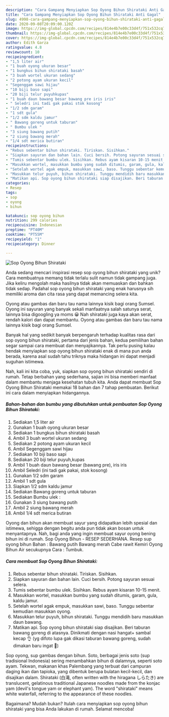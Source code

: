 ```yaml
---
description: "Cara Gampang Menyiapkan Sop Oyong Bihun Shirataki Anti Gagal"
title: "Cara Gampang Menyiapkan Sop Oyong Bihun Shirataki Anti Gagal"
slug: 4998-cara-gampang-menyiapkan-sop-oyong-bihun-shirataki-anti-gagal
date: 2020-09-08T20:09:00.120Z
image: https://img-global.cpcdn.com/recipes/814e4b7e00c33d4f/751x532cq70/sop-oyong-bihun-shirataki-foto-resep-utama.jpg
thumbnail: https://img-global.cpcdn.com/recipes/814e4b7e00c33d4f/751x532cq70/sop-oyong-bihun-shirataki-foto-resep-utama.jpg
cover: https://img-global.cpcdn.com/recipes/814e4b7e00c33d4f/751x532cq70/sop-oyong-bihun-shirataki-foto-resep-utama.jpg
author: Edith Garza
ratingvalue: 4.8
reviewcount: 10
recipeingredient:
- "1,5 liter air"
- "1 buah oyong ukuran besar"
- "1 bungkus bihun shirataki basah"
- "3 buah wortel ukuran sedang"
- "2 potong ayam ukuran kecil"
- "Segenggam sawi hijau"
- "10 biji baso sapi"
- "20 biji telur puyuhkupas"
- "1 buah daun bawang besar bawang pre iris iris"
- " Seledri ini tadi gak pakai stok kosong"
- "1/2 sdm garam"
- "1 sdt gula"
- "1/2 sdm kaldu jamur"
- " Bawang goreng untuk taburan"
- " Bumbu ulek "
- "3 siung bawang putih"
- "2 siung bawang merah"
- "1/4 sdt merica butiran"
recipeinstructions:
- "Rebus sebentar bihun shirataki. Tiriskan. Sisihkan."
- "Siapkan sayuran dan bahan lain. Cuci bersih. Potong sayuran sesuai selera."
- "Tumis sebentar bumbu ulek. Sisihkan. Rebus ayam kisaran 10-15 menit."
- "Masukkan wortel, masukkan bumbu yang sudah ditumis, garam, gula, kaldu jamur."
- "Setelah wortel agak empuk, masukkan sawi, baso. Tunggu sebentar kemudian masukkan oyong."
- "Masukkan telur puyuh, bihun shirataki. Tunggu mendidih baru masukkan daun bawang."
- "Matikan api. Sop oyong bihun shirataki siap disajikan. Beri taburan bawang goreng di atasnya. Dinikmati dengan nasi hangat+ sambal kecap 👌 (yg difoto lupa gak dikasi taburan bawang goreng, sudah dimakan baru ingat 🤭)"
categories:
- Resep
tags:
- sop
- oyong
- bihun

katakunci: sop oyong bihun 
nutrition: 299 calories
recipecuisine: Indonesian
preptime: "PT40M"
cooktime: "PT55M"
recipeyield: "1"
recipecategory: Dinner

---
```



![Sop Oyong Bihun Shirataki](https://img-global.cpcdn.com/recipes/814e4b7e00c33d4f/751x532cq70/sop-oyong-bihun-shirataki-foto-resep-utama.jpg)

Anda sedang mencari inspirasi resep sop oyong bihun shirataki yang unik? Cara membuatnya memang tidak terlalu sulit namun tidak gampang juga. Jika keliru mengolah maka hasilnya tidak akan memuaskan dan bahkan tidak sedap. Padahal sop oyong bihun shirataki yang enak harusnya sih memiliki aroma dan cita rasa yang dapat memancing selera kita.

Oyong atau gambas dan baru tau nama lainnya kisik bagi orang Sumsel. Oyong ini sayuran yang banyak sekali manfaatnya salah satunya serat, lainnya bisa digoogling ya moms 😀 Nah shirataki juga kaya akan serat, rendah kalori dan dapat membantu. Oyong atau gambas dan baru tau nama lainnya kisik bagi orang Sumsel.

Banyak hal yang sedikit banyak berpengaruh terhadap kualitas rasa dari sop oyong bihun shirataki, pertama dari jenis bahan, kedua pemilihan bahan segar sampai cara membuat dan menyajikannya. Tak perlu pusing kalau hendak menyiapkan sop oyong bihun shirataki enak di mana pun anda berada, karena asal sudah tahu triknya maka hidangan ini dapat menjadi suguhan istimewa.


Nah, kali ini kita coba, yuk, siapkan sop oyong bihun shirataki sendiri di rumah. Tetap berbahan yang sederhana, sajian ini bisa memberi manfaat dalam membantu menjaga kesehatan tubuh kita. Anda dapat membuat Sop Oyong Bihun Shirataki memakai 18 bahan dan 7 tahap pembuatan. Berikut ini cara dalam menyiapkan hidangannya.

<!--inarticleads1-->

##### Bahan-bahan dan bumbu yang dibutuhkan untuk pembuatan Sop Oyong Bihun Shirataki:

1. Sediakan 1,5 liter air
1. Gunakan 1 buah oyong ukuran besar
1. Sediakan 1 bungkus bihun shirataki basah
1. Ambil 3 buah wortel ukuran sedang
1. Sediakan 2 potong ayam ukuran kecil
1. Ambil Segenggam sawi hijau
1. Sediakan 10 biji baso sapi
1. Sediakan 20 biji telur puyuh,kupas
1. Ambil 1 buah daun bawang besar (bawang pre), iris iris
1. Ambil  Seledri (ini tadi gak pakai, stok kosong)
1. Gunakan 1/2 sdm garam
1. Ambil 1 sdt gula
1. Siapkan 1/2 sdm kaldu jamur
1. Sediakan  Bawang goreng untuk taburan
1. Sediakan  Bumbu ulek :
1. Gunakan 3 siung bawang putih
1. Ambil 2 siung bawang merah
1. Ambil 1/4 sdt merica butiran


Oyong dan bihun akan membuat sayur yang didapatkan lebih spesial dan istimewa, sehigga dengan begitu anda pun tidak akan bosan untuk menyantapnya. Nah, bagi anda yang ingin membuat sayur oyong bening bihun ini di rumah. Sop Oyong Bihun - RESEP SEDERHANA. Resep sup oyong bihun Bahan : Bawang putih Bawang merah Cabe rawit Kemiri Oyong Bihun Air secukupnya Cara : Tumbuk. 

<!--inarticleads2-->

##### Cara membuat Sop Oyong Bihun Shirataki:

1. Rebus sebentar bihun shirataki. Tiriskan. Sisihkan.
1. Siapkan sayuran dan bahan lain. Cuci bersih. Potong sayuran sesuai selera.
1. Tumis sebentar bumbu ulek. Sisihkan. Rebus ayam kisaran 10-15 menit.
1. Masukkan wortel, masukkan bumbu yang sudah ditumis, garam, gula, kaldu jamur.
1. Setelah wortel agak empuk, masukkan sawi, baso. Tunggu sebentar kemudian masukkan oyong.
1. Masukkan telur puyuh, bihun shirataki. Tunggu mendidih baru masukkan daun bawang.
1. Matikan api. Sop oyong bihun shirataki siap disajikan. Beri taburan bawang goreng di atasnya. Dinikmati dengan nasi hangat+ sambal kecap 👌 (yg difoto lupa gak dikasi taburan bawang goreng, sudah dimakan baru ingat 🤭)


Sop oyong, sup gambas dengan bihun. Soto, berbagai jenis soto (sup tradisional Indonesia) sering menambahkan bihun di dalamnya, seperti soto ayam. Tekwan, makanan khas Palembang yang terbuat dari campuran daging ikan dan tapioka, yang dibentuk berupa bulatan kecil-kecil, dan disajikan dalam. Shirataki (白滝, often written with the hiragana しらたき) are translucent, gelatinous traditional Japanese noodles made from the konjac yam (devil&#39;s tongue yam or elephant yam). The word &#34;shirataki&#34; means white waterfall, referring to the appearance of these noodles. 

Bagaimana? Mudah bukan? Itulah cara menyiapkan sop oyong bihun shirataki yang bisa Anda lakukan di rumah. Selamat mencoba!
